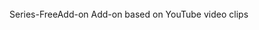 # <img src="https://cdn-icons-png.flaticon.com/512/1384/1384060.png" width="15" height="15">
Series-FreeAdd-on
Add-on based on YouTube video clips
